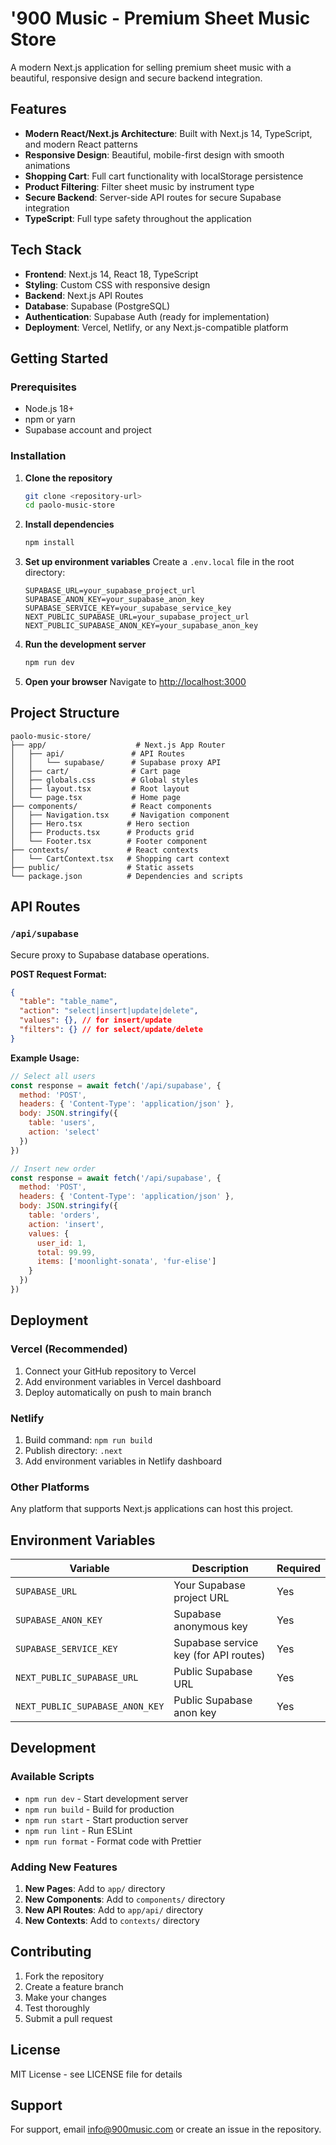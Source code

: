 # '900 Music - Premium Sheet Music Store

A modern Next.js application for selling premium sheet music with a beautiful, responsive design and secure backend integration.

## Features

- **Modern React/Next.js Architecture**: Built with Next.js 14, TypeScript, and modern React patterns
- **Responsive Design**: Beautiful, mobile-first design with smooth animations
- **Shopping Cart**: Full cart functionality with localStorage persistence
- **Product Filtering**: Filter sheet music by instrument type
- **Secure Backend**: Server-side API routes for secure Supabase integration
- **TypeScript**: Full type safety throughout the application

## Tech Stack

- **Frontend**: Next.js 14, React 18, TypeScript
- **Styling**: Custom CSS with responsive design
- **Backend**: Next.js API Routes
- **Database**: Supabase (PostgreSQL)
- **Authentication**: Supabase Auth (ready for implementation)
- **Deployment**: Vercel, Netlify, or any Next.js-compatible platform

## Getting Started

### Prerequisites

- Node.js 18+ 
- npm or yarn
- Supabase account and project

### Installation

1. **Clone the repository**
   ```bash
   git clone <repository-url>
   cd paolo-music-store
   ```

2. **Install dependencies**
   ```bash
   npm install
   ```

3. **Set up environment variables**
   Create a `.env.local` file in the root directory:
   ```env
   SUPABASE_URL=your_supabase_project_url
   SUPABASE_ANON_KEY=your_supabase_anon_key
   SUPABASE_SERVICE_KEY=your_supabase_service_key
   NEXT_PUBLIC_SUPABASE_URL=your_supabase_project_url
   NEXT_PUBLIC_SUPABASE_ANON_KEY=your_supabase_anon_key
   ```

4. **Run the development server**
   ```bash
   npm run dev
   ```

5. **Open your browser**
   Navigate to [http://localhost:3000](http://localhost:3000)

## Project Structure

```
paolo-music-store/
├── app/                    # Next.js App Router
│   ├── api/               # API Routes
│   │   └── supabase/      # Supabase proxy API
│   ├── cart/              # Cart page
│   ├── globals.css        # Global styles
│   ├── layout.tsx         # Root layout
│   └── page.tsx           # Home page
├── components/            # React components
│   ├── Navigation.tsx     # Navigation component
│   ├── Hero.tsx          # Hero section
│   ├── Products.tsx      # Products grid
│   └── Footer.tsx        # Footer component
├── contexts/             # React contexts
│   └── CartContext.tsx   # Shopping cart context
├── public/               # Static assets
└── package.json          # Dependencies and scripts
```

## API Routes

### `/api/supabase`
Secure proxy to Supabase database operations.

**POST Request Format:**
```json
{
  "table": "table_name",
  "action": "select|insert|update|delete",
  "values": {}, // for insert/update
  "filters": {} // for select/update/delete
}
```

**Example Usage:**
```javascript
// Select all users
const response = await fetch('/api/supabase', {
  method: 'POST',
  headers: { 'Content-Type': 'application/json' },
  body: JSON.stringify({
    table: 'users',
    action: 'select'
  })
})

// Insert new order
const response = await fetch('/api/supabase', {
  method: 'POST',
  headers: { 'Content-Type': 'application/json' },
  body: JSON.stringify({
    table: 'orders',
    action: 'insert',
    values: {
      user_id: 1,
      total: 99.99,
      items: ['moonlight-sonata', 'fur-elise']
    }
  })
})
```

## Deployment

### Vercel (Recommended)
1. Connect your GitHub repository to Vercel
2. Add environment variables in Vercel dashboard
3. Deploy automatically on push to main branch

### Netlify
1. Build command: `npm run build`
2. Publish directory: `.next`
3. Add environment variables in Netlify dashboard

### Other Platforms
Any platform that supports Next.js applications can host this project.

## Environment Variables

| Variable | Description | Required |
|----------|-------------|----------|
| `SUPABASE_URL` | Your Supabase project URL | Yes |
| `SUPABASE_ANON_KEY` | Supabase anonymous key | Yes |
| `SUPABASE_SERVICE_KEY` | Supabase service key (for API routes) | Yes |
| `NEXT_PUBLIC_SUPABASE_URL` | Public Supabase URL | Yes |
| `NEXT_PUBLIC_SUPABASE_ANON_KEY` | Public Supabase anon key | Yes |

## Development

### Available Scripts

- `npm run dev` - Start development server
- `npm run build` - Build for production
- `npm run start` - Start production server
- `npm run lint` - Run ESLint
- `npm run format` - Format code with Prettier

### Adding New Features

1. **New Pages**: Add to `app/` directory
2. **New Components**: Add to `components/` directory
3. **New API Routes**: Add to `app/api/` directory
4. **New Contexts**: Add to `contexts/` directory

## Contributing

1. Fork the repository
2. Create a feature branch
3. Make your changes
4. Test thoroughly
5. Submit a pull request

## License

MIT License - see LICENSE file for details

## Support

For support, email info@900music.com or create an issue in the repository. 